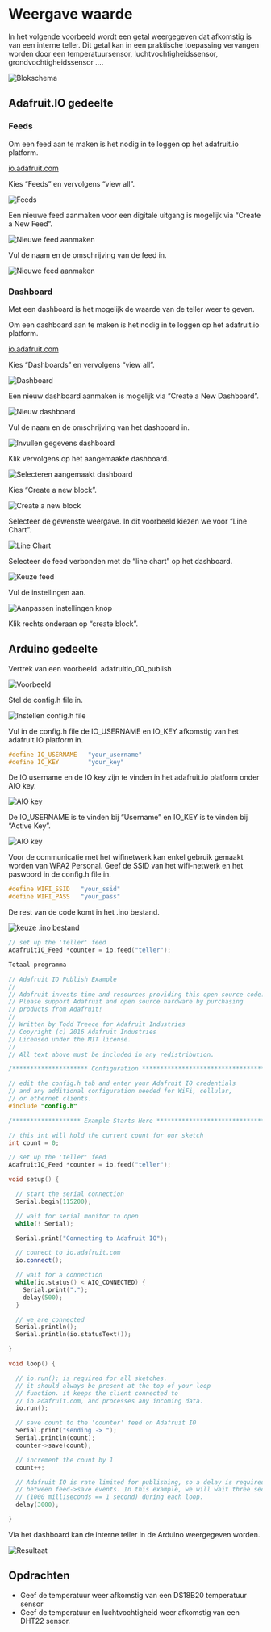# Weergave waarde

In het volgende voorbeeld wordt een getal weergegeven dat afkomstig is van een interne teller. Dit getal kan in een praktische toepassing vervangen worden door een temperatuursensor, luchtvochtigheidssensor, grondvochtigheidssensor ….


![Blokschema](./assets/blokschema.png)

##  Adafruit.IO gedeelte

### Feeds

Om een feed aan te maken is het nodig in te loggen op het adafruit.io platform.

[io.adafruit.com](https://io.adafruit.com/ )

Kies “Feeds” en vervolgens “view all”.

![Feeds](./assets/feeds.png)

Een nieuwe feed aanmaken voor een digitale uitgang is mogelijk via “Create a New Feed”.

![Nieuwe feed aanmaken](./assets/feeds1.png)

Vul de naam en de omschrijving van de feed in.

![Nieuwe feed aanmaken](./assets/feeds2.png)

### Dashboard

Met een dashboard is het mogelijk de waarde van de teller weer te geven. 

Om een dashboard aan te maken is het nodig in te loggen op het adafruit.io platform.

[io.adafruit.com](https://io.adafruit.com/ )

Kies “Dashboards” en vervolgens “view all”.

![Dashboard](./assets/dashboard.png)

Een nieuw dashboard aanmaken is mogelijk via “Create a New Dashboard”.

![Nieuw dashboard](./assets/dashboard1.png)

Vul de naam en de omschrijving van het dashboard in.

![Invullen gegevens dashboard](./assets/dashboard2.png)

Klik vervolgens op het aangemaakte dashboard.

![Selecteren aangemaakt dashboard](./assets/dashboard3.png)

Kies “Create a new block”.

![Create a new block](./assets/dashboard4.png)

Selecteer de gewenste weergave. In dit voorbeeld kiezen we voor “Line Chart”.

![Line Chart](./assets/dashboard5.png)

Selecteer de feed verbonden met de “line chart” op het dashboard.

![Keuze feed](./assets/dashboard6.png)

Vul de instellingen aan.

![Aanpassen instellingen knop](./assets/dashboard7.png)

Klik rechts onderaan op “create block”.

## Arduino gedeelte

Vertrek van een voorbeeld. adafruitio_00_publish

![Voorbeeld](./assets/arduino1.png)

Stel de config.h file in.

![Instellen config.h file](./assets/arduino2.png)

Vul in de config.h file de IO_USERNAME en IO_KEY afkomstig van het adafruit.IO platform in.

```cpp
#define IO_USERNAME   "your_username"
#define IO_KEY        "your_key"
```

De IO username en de IO key zijn te vinden in het adafruit.io platform onder AIO key.

![AIO key](./assets/arduino3.png)

De IO_USERNAME is te vinden bij “Username” en IO_KEY is te vinden bij “Active Key”.

![AIO key](./assets/arduino4.png)

Voor de communicatie met het wifinetwerk kan enkel gebruik gemaakt worden van WPA2 Personal. Geef de SSID van het wifi-netwerk en het paswoord in de config.h file in. 

```cpp
#define WIFI_SSID   "your_ssid"
#define WIFI_PASS   "your_pass"
```

De rest van de code komt in het .ino bestand.

![keuze .ino bestand](./assets/arduino5.png)

```cpp
// set up the 'teller' feed
AdafruitIO_Feed *counter = io.feed("teller");

Totaal programma

// Adafruit IO Publish Example
//
// Adafruit invests time and resources providing this open source code.
// Please support Adafruit and open source hardware by purchasing
// products from Adafruit!
//
// Written by Todd Treece for Adafruit Industries
// Copyright (c) 2016 Adafruit Industries
// Licensed under the MIT license.
//
// All text above must be included in any redistribution.

/********************* Configuration ***********************************/

// edit the config.h tab and enter your Adafruit IO credentials
// and any additional configuration needed for WiFi, cellular,
// or ethernet clients.
#include "config.h"

/******************* Example Starts Here *******************************/

// this int will hold the current count for our sketch
int count = 0;

// set up the 'teller' feed
AdafruitIO_Feed *counter = io.feed("teller");

void setup() {

  // start the serial connection
  Serial.begin(115200);

  // wait for serial monitor to open
  while(! Serial);

  Serial.print("Connecting to Adafruit IO");

  // connect to io.adafruit.com
  io.connect();

  // wait for a connection
  while(io.status() < AIO_CONNECTED) {
    Serial.print(".");
    delay(500);
  }

  // we are connected
  Serial.println();
  Serial.println(io.statusText());

}

void loop() {

  // io.run(); is required for all sketches.
  // it should always be present at the top of your loop
  // function. it keeps the client connected to
  // io.adafruit.com, and processes any incoming data.
  io.run();

  // save count to the 'counter' feed on Adafruit IO
  Serial.print("sending -> ");
  Serial.println(count);
  counter->save(count);

  // increment the count by 1
  count++;

  // Adafruit IO is rate limited for publishing, so a delay is required in
  // between feed->save events. In this example, we will wait three seconds
  // (1000 milliseconds == 1 second) during each loop.
  delay(3000);

}
```

Via het dashboard kan de interne teller in de Arduino weergegeven worden.

![Resultaat](./assets/resultaat1.png)


##  Opdrachten

* Geef de temperatuur weer afkomstig van een DS18B20 temperatuur sensor
* Geef de temperatuur en luchtvochtigheid weer afkomstig van een DHT22 sensor.
